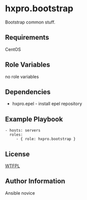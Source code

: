 hxpro.bootstrap
===============

Bootstrap common stuff.

Requirements
------------

CentOS

Role Variables
--------------

no role variables

Dependencies
------------

 - hxpro.epel - install epel repository

Example Playbook
----------------

    - hosts: servers
      roles:
         - { role: hxpro.bootstrap }

License
-------

[WTFPL](LICENSE)

Author Information
------------------

Ansible novice
